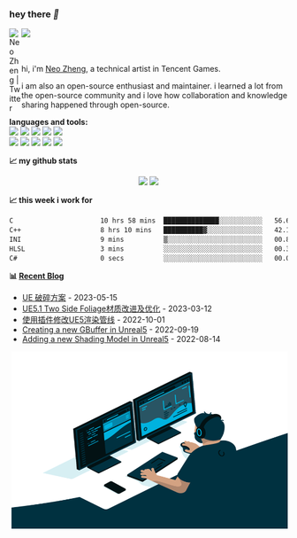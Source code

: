 ### hey there *👋*

<a href="https://twitter.com/NeoZheng2336">
  <img align="left" alt="Neo Zheng | Twitter" width="22px" src="https://raw.githubusercontent.com/peterthehan/peterthehan/master/assets/twitter.svg" />
</a>

![](https://komarev.com/ghpvc/?username=aIFzzf&color=blue)

<br />

hi, i'm [Neo Zheng](https://neozheng.cn/), a technical artist in Tencent Games.

i am also an open-source enthusiast and maintainer. i learned a lot from the open-source community and i love how collaboration and knowledge sharing happened through open-source.




**languages and tools:**  
![](https://img.shields.io/badge/OS-Linux-informational?style=flat&logo=linux&logoColor=white&color=red)
![](https://img.shields.io/badge/C++-Code-blue.svg?style=flat&logo=c%2B%2B)
![](https://img.shields.io/badge/Code-Python-informational?style=flat&logo=python&logoColor=white&color=green)
![](https://img.shields.io/badge/Code-Git-informational?style=flat&logo=Git&logoColor=white&color=yellow)
![](https://img.shields.io/badge/Code-html-informational?style=flat&logo=HTML&logoColor=white&color=orange)
<br />
![](https://img.shields.io/badge/maya-informational?style=flat&logo=maya&logoColor=white&color=lightgreen)
![](https://img.shields.io/badge/3dsmax-informational?style=flat&logo=3dsmax&logoColor=white&color=green)
![](https://img.shields.io/badge/photoshop-informational?style=flat&logo=photoshop&logoColor=white&color=blue)
![](https://img.shields.io/badge/unreal-informational?style=flat&logo=unreal&logoColor=white&color=blueviolet)
![](https://img.shields.io/badge/unity-informational?style=flat&logo=unity&logoColor=white&color=lightgray)


**📈 my github stats**

<div align="center">
<span>  </span>
<img height="170px" src="https://github-readme-stats-mu-puce.vercel.app/api?username=aIFzzf" /><span>  </span><img height="170px" src="https://github-readme-stats-mu-puce.vercel.app/api/top-langs/?username=aIFzzf&layout=compact&langs_count=8" />
<span>  </span>
</div>



**📈 this week i work for**


<!--START_SECTION:waka-->

```txt
C                      10 hrs 58 mins  ██████████████░░░░░░░░░░░   56.61 %
C++                    8 hrs 10 mins   ██████████▓░░░░░░░░░░░░░░   42.17 %
INI                    9 mins          ▒░░░░░░░░░░░░░░░░░░░░░░░░   00.85 %
HLSL                   3 mins          ░░░░░░░░░░░░░░░░░░░░░░░░░   00.31 %
C#                     0 secs          ░░░░░░░░░░░░░░░░░░░░░░░░░   00.04 %
```

<!--END_SECTION:waka-->



 **📊 <a href="https://neozheng.cn/" target="_blank">Recent Blog</a>** 

 <!-- START_SECTION:blog -->
* <a href='http://example.com/2023/05/15/UE%20%E7%A0%B4%E7%A2%8E%E6%96%B9%E6%A1%88/' target='_blank'>UE 破碎方案</a> - 2023-05-15
* <a href='http://example.com/2023/03/12/UE5.1%20%E6%A0%91%E5%8F%B6%E6%9D%90%E8%B4%A8%E5%AF%B9%E6%AF%94/' target='_blank'>UE5.1 Two Side Foliage材质改进及优化</a> - 2023-03-12
* <a href='http://example.com/2022/10/01/Modify%20Render%20Pipeline%20By%20Plugin%20in%20UE5/' target='_blank'>使用插件修改UE5渲染管线</a> - 2022-10-01
* <a href='http://example.com/2022/09/19/Creating%20a%20new%20GBuffer%20in%20Unreal5/' target='_blank'>Creating a new GBuffer in Unreal5</a> - 2022-09-19
* <a href='http://example.com/2022/08/14/Adding%20a%20new%20Shading%20Model/' target='_blank'>Adding a new Shading Model in Unreal5</a> - 2022-08-14
<!-- END_SECTION:blog --> 



<img align="right" alt="GIF" src="https://github.com/aIFzzf/aIFzzf/blob/main/code.gif?raw=true" width="500" height="320" />
